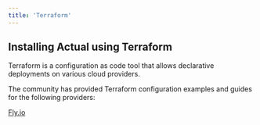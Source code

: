 ```yaml
---
title: 'Terraform'
---
```


## Installing Actual using Terraform

Terraform is a configuration as code tool that allows declarative deployments on various cloud
providers.

The community has provided Terraform configuration examples and guides for the following providers:

[Fly.io](#)